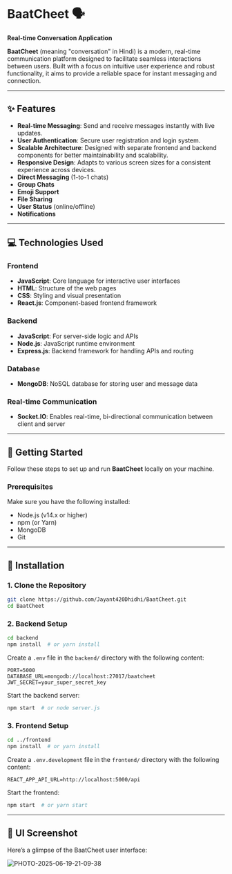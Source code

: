 # BaatCheet 🗣️  
**Real-time Conversation Application**

**BaatCheet** (meaning "conversation" in Hindi) is a modern, real-time communication platform designed to facilitate seamless interactions between users. Built with a focus on intuitive user experience and robust functionality, it aims to provide a reliable space for instant messaging and connection.

---

## ✨ Features

- **Real-time Messaging**: Send and receive messages instantly with live updates.  
- **User Authentication**: Secure user registration and login system.  
- **Scalable Architecture**: Designed with separate frontend and backend components for better maintainability and scalability.  
- **Responsive Design**: Adapts to various screen sizes for a consistent experience across devices.  
- **Direct Messaging** (1-to-1 chats)  
- **Group Chats**  
- **Emoji Support**  
- **File Sharing**  
- **User Status** (online/offline)  
- **Notifications**

---

## 💻 Technologies Used

### Frontend
- **JavaScript**: Core language for interactive user interfaces  
- **HTML**: Structure of the web pages  
- **CSS**: Styling and visual presentation  
- **React.js**: Component-based frontend framework

### Backend
- **JavaScript**: For server-side logic and APIs  
- **Node.js**: JavaScript runtime environment  
- **Express.js**: Backend framework for handling APIs and routing

### Database
- **MongoDB**: NoSQL database for storing user and message data

### Real-time Communication
- **Socket.IO**: Enables real-time, bi-directional communication between client and server

---

## 🚀 Getting Started

Follow these steps to set up and run **BaatCheet** locally on your machine.

### Prerequisites

Make sure you have the following installed:
- Node.js (v14.x or higher)
- npm (or Yarn)
- MongoDB
- Git

---

## 🔧 Installation

### 1. Clone the Repository

```bash
git clone https://github.com/Jayant420Dhidhi/BaatCheet.git
cd BaatCheet
```

### 2. Backend Setup

```bash
cd backend
npm install  # or yarn install
```

Create a `.env` file in the `backend/` directory with the following content:

```env
PORT=5000
DATABASE_URL=mongodb://localhost:27017/baatcheet
JWT_SECRET=your_super_secret_key
```

Start the backend server:

```bash
npm start  # or node server.js
```

### 3. Frontend Setup

```bash
cd ../frontend
npm install  # or yarn install
```

Create a `.env.development` file in the `frontend/` directory with the following content:

```env
REACT_APP_API_URL=http://localhost:5000/api
```

Start the frontend:

```bash
npm start  # or yarn start
```

---

## 📸 UI Screenshot

Here’s a glimpse of the BaatCheet user interface:

![PHOTO-2025-06-19-21-09-38](https://github.com/user-attachments/assets/e5420907-b826-4ff2-ad4e-40029dfb62c6)
